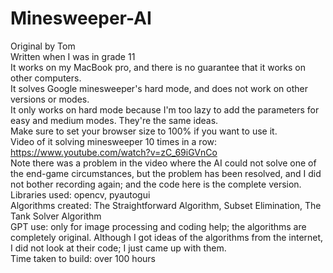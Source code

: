 # Minesweeper-AI
Original by Tom  
Written when I was in grade 11  
It works on my MacBook pro, and there is no guarantee that it works on other computers.  
It solves Google minesweeper's hard mode, and does not work on other versions or modes.  
It only works on hard mode because I'm too lazy to add the parameters for easy and medium modes. They're the same ideas.  
Make sure to set your browser size to 100% if you want to use it.  
Video of it solving minesweeper 10 times in a row: https://www.youtube.com/watch?v=zC_69iGVnCo  
Note there was a problem in the video where the AI could not solve one of the end-game circumstances, but the problem has been resolved, and I did not bother recording again; and the code here is the complete version.  
Libraries used: opencv, pyautogui  
Algorithms created: The Straightforward Algorithm, Subset Elimination, The Tank Solver Algorithm  
GPT use: only for image processing and coding help; the algorithms are completely original. Although I got ideas of the algorithms from the internet, I did not look at their code; I just came up with them.  
Time taken to build: over 100 hours

